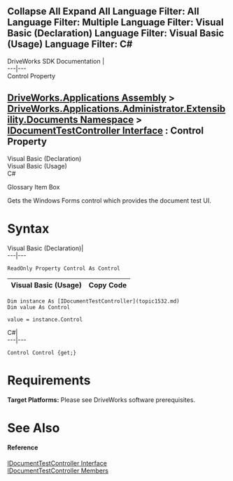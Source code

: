 Collapse All Expand All Language Filter: All  Language Filter: Multiple  Language Filter: Visual Basic (Declaration) Language Filter: Visual Basic (Usage) Language Filter: C#  
---  
DriveWorks SDK Documentation  |   
---|---  
Control Property   
  
[DriveWorks.Applications Assembly](topic13.md) > [DriveWorks.Applications.Administrator.Extensibility.Documents Namespace](topic1507.md) > [IDocumentTestController Interface](topic1532.md) : Control Property  
---  
  
Visual Basic (Declaration)    
Visual Basic (Usage)    
C# 

Glossary Item Box

Gets the Windows Forms control which provides the document test UI. 

# Syntax

Visual Basic (Declaration)|   
---|---  
      
    
    ReadOnly Property Control As Control  
  
Visual Basic (Usage)| Copy Code  
---|---  
      
    
    Dim instance As [IDocumentTestController](topic1532.md)
    Dim value As Control
     
    value = instance.Control  
  
C#|   
---|---  
      
    
    Control Control {get;}  
  
# Requirements

**Target Platforms:** Please see DriveWorks software prerequisites.

# See Also

#### Reference

[IDocumentTestController Interface](topic1532.md)   
[IDocumentTestController Members](topic1533.md)


